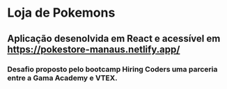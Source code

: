 # Loja de Pokemons
## Aplicação desenolvida em React e acessível em https://pokestore-manaus.netlify.app/
### Desafio proposto pelo bootcamp Hiring Coders uma parceria entre a Gama Academy e VTEX.
